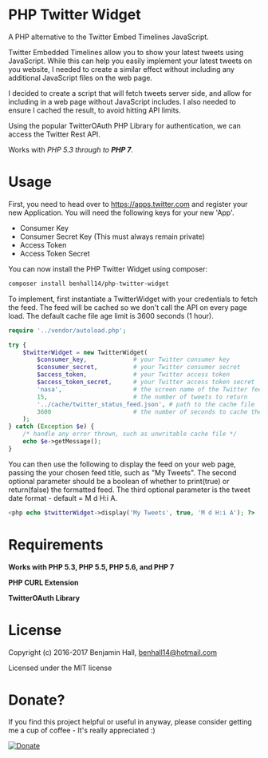 # PHP Twitter Widget
A PHP alternative to the Twitter Embed Timelines JavaScript.

Twitter Embedded Timelines allow you to show your latest tweets using JavaScript. While this can help you easily implement your latest tweets on you website, I needed to create a similar effect without including any additional JavaScript files on the web page. 

I decided to create a script that will fetch tweets server side, and allow for including in a web page without JavaScript includes. I also needed to ensure I cached the result, to avoid hitting API limits.

Using the popular TwitterOAuth PHP Library for authentication, we can access the Twitter Rest API.

Works with *PHP 5.3 through to **PHP 7**.*

# Usage

First, you need to head over to <a href="https://apps.twitter.com/" target="_blank">https://apps.twitter.com</a> and register your new Application. You will need the following keys for your new 'App'.
 * Consumer Key
 * Consumer Secret Key (This must always remain private)
 * Access Token
 * Access Token Secret

You can now install the PHP Twitter Widget using composer:
                
```bash
composer install benhall14/php-twitter-widget
```
To implement, first instantiate a TwitterWidget with your credentials to fetch the feed. The feed will be cached so we don't call the API on every page load. The default cache file age limit is 3600 seconds (1 hour).
                
```php
require '../vendor/autoload.php';

try {
    $twitterWidget = new TwitterWidget(
        $consumer_key,             # your Twitter consumer key
        $consumer_secret,          # your Twitter consumer secret
        $access_token,             # your Twitter access token
        $access_token_secret,      # your Twitter access token secret
        'nasa',                    # the screen name of the Twitter feed to display
        15,                        # the number of tweets to return
        '../cache/twitter_status_feed.json', # path to the cache file
        3600                       # the number of seconds to cache the feed for, default is 3600 (1 hour)
    );
} catch (Exception $e) {
    /* handle any error thrown, such as unwritable cache file */
    echo $e->getMessage();
}
```

You can then use the following to display the feed on your web page, passing the your chosen feed title, such as "My Tweets". The second optional parameter should be a boolean of whether to print(true) or return(false) the formatted feed. The third optional parameter is the tweet date format - default = M d H:i A.

```php
<php echo $twitterWidget->display('My Tweets', true, 'M d H:i A'); ?>
```

# Requirements

**Works with PHP 5.3, PHP 5.5, PHP 5.6, and PHP 7**

**PHP CURL Extension**

**TwitterOAuth Library**

# License
Copyright (c) 2016-2017 Benjamin Hall, benhall14@hotmail.com

Licensed under the MIT license

# Donate?

If you find this project helpful or useful in anyway, please consider getting me a cup of coffee - It's really appreciated :)

[![Donate](https://img.shields.io/badge/Donate-PayPal-green.svg)](https://paypal.me/benhall14)